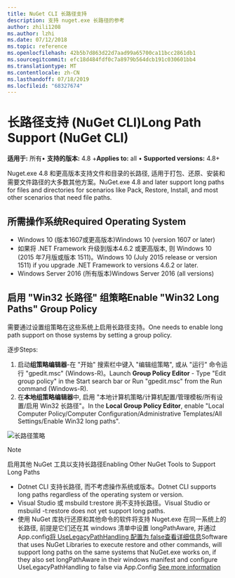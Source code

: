 ```yaml
---
title: NuGet CLI 长路径支持
description: 支持 nuget.exe 长路径的参考
author: zhili1208
ms.author: lzhi
ms.date: 07/12/2018
ms.topic: reference
ms.openlocfilehash: 42b5b7d863d22d7aad99a65700ca11bcc2861db1
ms.sourcegitcommit: efc18d484fdf0c7a8979b564dcb191c030601bb4
ms.translationtype: MT
ms.contentlocale: zh-CN
ms.lasthandoff: 07/18/2019
ms.locfileid: "68327674"
---
```

# <a name="long-path-support-nuget-cli"></a><span data-ttu-id="9731b-103">长路径支持 (NuGet CLI)</span><span class="sxs-lookup"><span data-stu-id="9731b-103">Long Path Support (NuGet CLI)</span></span>

<span data-ttu-id="9731b-104">**适用于:** 所有&bullet; **支持的版本:** 4.8 +</span><span class="sxs-lookup"><span data-stu-id="9731b-104">**Applies to:** all &bullet; **Supported versions:** 4.8+</span></span>

<span data-ttu-id="9731b-105">Nuget.exe 4.8 和更高版本支持文件和目录的长路径, 适用于打包、还原、安装和需要文件路径的大多数其他方案。</span><span class="sxs-lookup"><span data-stu-id="9731b-105">NuGet.exe 4.8 and later support long paths for files and directories for scenarios like Pack, Restore, Install, and most other scenarios that need file paths.</span></span>

## <a name="required-operating-system"></a><span data-ttu-id="9731b-106">所需操作系统</span><span class="sxs-lookup"><span data-stu-id="9731b-106">Required Operating System</span></span>

-   <span data-ttu-id="9731b-107">Windows 10 (版本1607或更高版本)</span><span class="sxs-lookup"><span data-stu-id="9731b-107">Windows 10 (version 1607 or later)</span></span>
-   <span data-ttu-id="9731b-108">如果将 .NET Framework 升级到版本4.6.2 或更高版本, 则 Windows 10 (2015 年7月版或版本 1511)。</span><span class="sxs-lookup"><span data-stu-id="9731b-108">Windows 10 (July 2015 release or version 1511) if you upgrade .NET Framework to versions 4.6.2 or later.</span></span>
-   <span data-ttu-id="9731b-109">Windows Server 2016 (所有版本)</span><span class="sxs-lookup"><span data-stu-id="9731b-109">Windows Server 2016 (all versions)</span></span>

## <a name="enable-win32-long-paths-group-policy"></a><span data-ttu-id="9731b-110">启用 "Win32 长路径" 组策略</span><span class="sxs-lookup"><span data-stu-id="9731b-110">Enable "Win32 Long Paths" Group Policy</span></span>

<span data-ttu-id="9731b-111">需要通过设置组策略在这些系统上启用长路径支持。</span><span class="sxs-lookup"><span data-stu-id="9731b-111">One needs to enable long path support on those systems by setting a group policy.</span></span>

<span data-ttu-id="9731b-112">逐步</span><span class="sxs-lookup"><span data-stu-id="9731b-112">Steps:</span></span>
1. <span data-ttu-id="9731b-113">启动**组策略编辑器**-在 "开始" 搜索栏中键入 "编辑组策略", 或从 "运行" 命令运行 "gpedit.msc" (Windows-R)。</span><span class="sxs-lookup"><span data-stu-id="9731b-113">Launch **Group Policy Editor** - Type "Edit group policy" in the Start search bar or Run "gpedit.msc" from the Run command (Windows-R).</span></span>
2. <span data-ttu-id="9731b-114">在**本地组策略编辑器**中, 启用 "本地计算机策略/计算机配置/管理模板/所有设置/启用 Win32 长路径"。</span><span class="sxs-lookup"><span data-stu-id="9731b-114">In the **Local Group Policy Editor**, enable "Local Computer Policy/Computer Configuration/Administrative Templates/All Settings/Enable Win32 long paths".</span></span>

![长路径策略](media/LongPathPolicy.png)


> [!Note]
> <span data-ttu-id="9731b-116">启用其他 NuGet 工具以支持长路径</span><span class="sxs-lookup"><span data-stu-id="9731b-116">Enabling Other NuGet Tools to Support Long Paths</span></span>
>
> -   <span data-ttu-id="9731b-117">Dotnet CLI 支持长路径, 而不考虑操作系统或版本。</span><span class="sxs-lookup"><span data-stu-id="9731b-117">Dotnet CLI supports long paths regardless of the operating system or version.</span></span>
> -   <span data-ttu-id="9731b-118">Visual Studio 或 msbuild t:restore 尚不支持长路径。</span><span class="sxs-lookup"><span data-stu-id="9731b-118">Visual Studio or msbuild -t:restore does not yet support long paths.</span></span>
> -   <span data-ttu-id="9731b-119">使用 NuGet 库执行还原和其他命令的软件将支持 Nuget.exe 在同一系统上的长路径, 前提是它们还在其 windows 清单中设置 longPathAware, 并通过 App.config[将 UseLegacyPathHandling 配置为 false查看详细信息](https://blogs.msdn.microsoft.com/jeremykuhne/2016/07/30/net-4-6-2-and-long-paths-on-windows-10/)</span><span class="sxs-lookup"><span data-stu-id="9731b-119">Software that uses NuGet Libraries to execute restore and other commands, will support long paths on the same systems that NuGet.exe works on, if they also set longPathAware in their windows manifest and configure UseLegacyPathHandling to false via App.Config [See more information](https://blogs.msdn.microsoft.com/jeremykuhne/2016/07/30/net-4-6-2-and-long-paths-on-windows-10/)</span></span>

